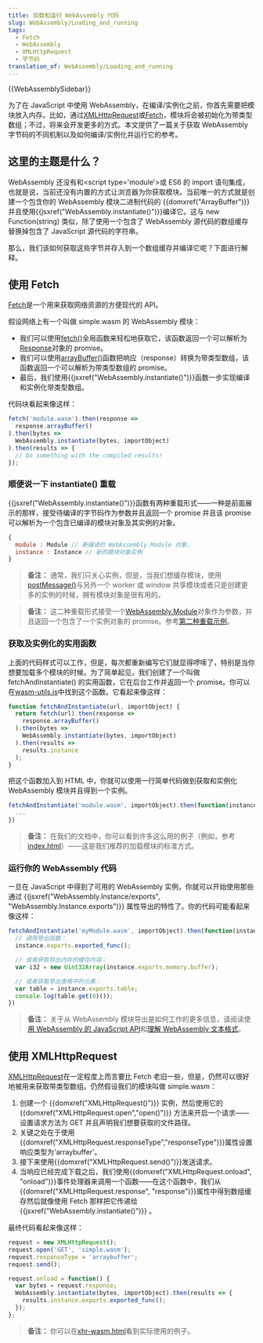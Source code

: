 ```yaml
---
title: 加载和运行 WebAssembly 代码
slug: WebAssembly/Loading_and_running
tags:
  - Fetch
  - WebAssembly
  - XMLHttpRequest
  - 字节码
translation_of: WebAssembly/Loading_and_running
---
```

{{WebAssemblySidebar}}

为了在 JavaScript 中使用 WebAssembly，在编译/实例化之前，你首先需要把模块放入内存。比如，通过[XMLHttpRequest](/zh-CN/docs/Web/API/XMLHttpRequest)或[Fetch](/zh-CN/docs/Web/API/Fetch_API)，模块将会被初始化为带类型数组；不过，将来会开发更多的方式。本文提供了一篇关于获取 WebAssembly 字节码的不同机制以及如何编译/实例化并运行它的参考。

## 这里的主题是什么？

WebAssembly 还没有和\<script type='module'>或 ES6 的 import 语句集成，也就是说，当前还没有内置的方式让浏览器为你获取模块。当前唯一的方式就是创建一个包含你的 WebAssembly 模块二进制代码的 {{domxref("ArrayBuffer")}} 并且使用{{jsxref("WebAssembly.instantiate()")}}编译它。这与 new Function(string) 类似，除了使用一个包含了 WebAssembly 源代码的数组缓存替换掉包含了 JavaScript 源代码的字符串。

那么，我们该如何获取这些字节并存入到一个数组缓存并编译它呢？下面进行解释。

## 使用 Fetch

[Fetch](/zh-CN/docs/Web/API/Fetch_API)是一个用来获取网络资源的方便现代的 API。

假设网络上有一个叫做 simple.wasm 的 WebAssembly 模块：

- 我们可以使用[fetch()](/zh-CN/docs/Web/API/fetch)全局函数来轻松地获取它，该函数返回一个可以解析为[Response](/zh-CN/docs/Web/API/Response)对象的 promise。
- 我们可以使用[arrayBuffer()](/zh-CN/docs/Web/API/Body/arrayBuffer)函数把响应（response）转换为带类型数组，该函数返回一个可以解析为带类型数组的 promise。
- 最后，我们使用{{jsxref("WebAssembly.instantiate()")}}函数一步实现编译和实例化带类型数组。

代码块看起来像这样：

```js
fetch('module.wasm').then(response =>
  response.arrayBuffer()
).then(bytes =>
  WebAssembly.instantiate(bytes, importObject)
).then(results => {
  // Do something with the compiled results!
});
```

### 顺便说一下 instantiate() 重载

{{jsxref("WebAssembly.instantiate()")}}函数有两种重载形式——一种是前面展示的那样，接受待编译的字节码作为参数并且返回一个 promise 并且该 promise 可以解析为一个包含已编译的模块对象及其实例的对象。

```js
{
  module : Module // 新编译的 WebAssembly.Module 对象，
  instance : Instance // 新的模块对象实例
}
```

> **备注：** 通常，我们只关心实例，但是，当我们想缓存模块，使用 [postMessage()](/zh-CN/docs/Web/API/MessagePort/postMessage)与另外一个 worker 或 window 共享模块或者只是创建更多的实例的时候，拥有模块对象是很有用的。

> **备注：** 这二种重载形式接受一个[WebAssembly.Module](/zh-CN/docs/Web/JavaScript/Reference/Global_Objects/WebAssembly/Module)对象作为参数，并且返回一个包含了一个实例对象的 promise。参考[第二种重载示例](/zh-CN/docs/Web/JavaScript/Reference/Global_Objects/WebAssembly/instantiate#Second_overload_example)。

### 获取及实例化的实用函数

上面的代码样式可以工作，但是，每次都重新编写它们就显得啰嗦了，特别是当你想要加载多个模块的时候。为了简单起见，我们创建了一个叫做 fetchAndInstantiate() 的实用函数，它在后台工作并返回一个 promise。你可以在[wasm-utils.js](https://github.com/mdn/webassembly-examples/blob/master/wasm-utils.js)中找到这个函数。它看起来像这样：

```js
function fetchAndInstantiate(url, importObject) {
  return fetch(url).then(response =>
    response.arrayBuffer()
  ).then(bytes =>
    WebAssembly.instantiate(bytes, importObject)
  ).then(results =>
    results.instance
  );
}
```

把这个函数加入到 HTML 中，你就可以使用一行简单代码做到获取和实例化 WebAssembly 模块并且得到一个实例。

```js
fetchAndInstantiate('module.wasm', importObject).then(function(instance) {
  ...
})
```

> **备注：** 在我们的文档中，你可以看到许多这么用的例子（例如，参考[index.html](https://mdn.github.io/webassembly-examples/js-api-examples/)）——这是我们推荐的加载模块的标准方式。

### 运行你的 WebAssembly 代码

一旦在 JavaScript 中得到了可用的 WebAssembly 实例，你就可以开始使用那些通过 {{jsxref("WebAssembly.Instance/exports", "WebAssembly.Instance.exports")}} 属性导出的特性了。你的代码可能看起来像这样：

```js
fetchAndInstantiate('myModule.wasm', importObject).then(function(instance) {
  // 调用导出函数：
  instance.exports.exported_func();

  // 或者获取导出内存的缓存内容：
  var i32 = new Uint32Array(instance.exports.memory.buffer);

  // 或者获取导出表格中的元素：
  var table = instance.exports.table;
  console.log(table.get(0)());
})
```

> **备注：** 关于从 WebAssembly 模块导出是如何工作的更多信息，请阅读使[用 WebAssembly 的 JavaScript API](/zh-CN/docs/WebAssembly/Using_the_JavaScript_API)和[理解 WebAssembly 文本格式](/zh-CN/docs/WebAssembly/Understanding_the_text_format)。

## 使用 XMLHttpRequest

[XMLHttpRequest](/zh-CN/docs/Web/API/XMLHttpRequest)在一定程度上而言要比 Fetch 老旧一些，但是，仍然可以很好地被用来获取带类型数组。仍然假设我们的模块叫做 simple.wasm：

1.  创建一个 {{domxref("XMLHttpRequest()")}} 实例，然后使用它的{{domxref("XMLHttpRequest.open","open()")}} 方法来开启一个请求——设置请求方法为 GET 并且声明我们想要获取的文件路径。
2.  关键之处在于使用{{domxref("XMLHttpRequest.responseType","responseType")}}属性设置响应类型为'arraybuffer'。
3.  接下来使用{{domxref("XMLHttpRequest.send()")}}发送请求。
4.  当响应已经完成下载之后，我们使用{{domxref("XMLHttpRequest.onload", "onload")}}事件处理器来调用一个函数——在这个函数中，我们从{{domxref("XMLHttpRequest.response", "response")}}属性中得到数组缓存然后就像使用 Fetch 那样把它传递给{{jsxref("WebAssembly.instantiate()")}} 。

最终代码看起来像这样：

```js
request = new XMLHttpRequest();
request.open('GET', 'simple.wasm');
request.responseType = 'arraybuffer';
request.send();

request.onload = function() {
  var bytes = request.response;
  WebAssembly.instantiate(bytes, importObject).then(results => {
    results.instance.exports.exported_func();
  });
};
```

> **备注：** 你可以在[xhr-wasm.html](https://mdn.github.io/webassembly-examples/js-api-examples/xhr-wasm.html)看到实际使用的例子。
